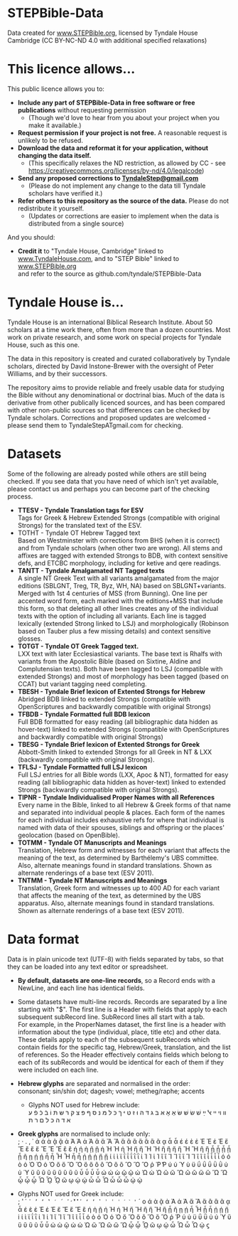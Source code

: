 # STEPBible-Data
Data created for www.STEPBible.org, licensed by Tyndale House Cambridge (CC BY-NC-ND 4.0 with additional specified relaxations)

# This licence allows...
This public licence allows you to: 
* **Include any part of STEPBible-Data in free software or free publications** without requesting permission  
  - (Though we'd love to hear from you about your project when you make it available.)  
* **Request permission if your project is not free.** A reasonable request is unlikely to be refused.   
* **Download the data and reformat it for your application, without changing the data itself.**  
  - (This specifically relaxes the ND restriction, as allowed by CC - see https://creativecommons.org/licenses/by-nd/4.0/legalcode)  
* **Send any proposed corrections to TyndaleStep@gmail.com**  
  - (Please do not implement any change to the data till Tyndale scholars have verified it.)   
* **Refer others to this repository as the source of the data.** Please do not redistribute it yourself.  
  - (Updates or corrections are easier to implement when the data is distributed from a single source)  
  
And you should:   
* **Credit it** to "Tyndale House, Cambridge" linked to www.TyndaleHouse.com, and to "STEP Bible" linked to www.STEPBible.org    
  and refer to the source as github.com/tyndale/STEPBible-Data

# Tyndale House is...  
Tyndale House is an international Biblical Research Institute. About 50 scholars at a time work there, often from more than a dozen countries. Most work on private research, and some work on special projects for Tyndale House, such as this one.   

The data in this repository is created and curated collaboratively by Tyndale scholars, directed by David Instone-Brewer with the oversight of Peter Williams, and by their successors.   

The repository aims to provide reliable and freely usable data for studying the Bible without any denominational or doctrinal bias. Much of the data is derivative from other publically licenced sources, and has been compared with other non-public sources so that differences can be checked by Tyndale scholars. Corrections and proposed updates are welcomed - please send them to TyndaleStepATgmail.com for checking.  

# Datasets  
Some of the following are already posted while others are still being checked. 
If you see data that you have need of which isn't yet available, please contact us and perhaps you can become part of the checking process.  

* **TTESV - Tyndale Translation tags for ESV**  
Tags for Greek & Hebrew Extended Strongs (compatible with original Strongs) for the translated text of the ESV. 
* TOTHT - Tyndale OT Hebrew Tagged text        
Based on Westminster with corrections from BHS (when it is correct) and from Tyndale scholars (when other two are wrong). All stems and affixes are tagged with extended Strongs to BDB, with context sensitive defs, and ETCBC morphology, including for ketive and qere readings.   
* **TANTT - Tyndale Amalgamated NT Tagged texts**     
A single NT Greek Text with all variants amalgamated from the major editions (SBLGNT, Treg, TR, Byz, WH, NA) based on SBLGNT+variants. Merged with 1st 4 centuries of MSS (from Bunning). One line per accented word form, each marked with the editions+MSS that include this form, so that deleting all other lines creates any of the individual texts with the option of including all variants. Each line is tagged lexically (extended Strong linked to LSJ) and morphologically (Robinson based on Tauber plus a few missing details) and context sensitive glosses.   
* **TOTGT - Tyndale OT Greek Tagged text.**   
LXX text with later Ecclesiastical variants. The base text is Rhalfs with variants from the Apostolic Bible (based on Sixtine, Aldine and Complutensian texts). Both have been tagged to LSJ (compatible with extended Strongs) and most of morphology has been tagged (based on CCAT) but variant tagging need completing.  
* **TBESH - Tyndale Brief lexicon of Extented Strongs for Hebrew**     
Abridged BDB linked to extended Strongs (compatible with OpenScriptures and backwardly compatible with original Strongs) 
* **TFBDB - Tyndale Formatted full BDB lexicon**   
Full BDB formatted for easy reading (all bibliographic data hidden as hover-text) linked to extended Strongs (compatible with OpenScriptures and backwardly compatible with original Strongs)  
* **TBESG - Tyndale Brief lexicon of Extented Strongs for Greek**  
Abbott-Smith linked to extended Strongs for all Greek in NT & LXX (backwardly compatible with original Strongs).
* **TFLSJ - Tyndale Formatted full LSJ lexicon**    
Full LSJ entries for all Bible words (LXX, Apoc & NT), formatted for easy reading (all bibliographic data hidden as hover-text) linked to extended Strongs (backwardly compatible with original Strongs).   
* **TIPNR - Tyndale Individualised Proper Names with all References**  
Every name in the Bible, linked to all Hebrew & Greek forms of that name and separated into individual people & places. Each form of the names for each individual includes exhaustive refs for where that individual is named with data of their spouses, siblings and offspring or the places' geolocation (based on OpenBible).  
* **TOTMM - Tyndale OT Manuscripts and Meanings**  
Translation, Hebrew form and witnesses for each variant that affects the meaning of the text, as determined by Barthélemy's UBS committee. Also, alternate meanings found in standard translations. Shown as alternate renderings of a base text (ESV 2011).  
* **TNTMM - Tyndale NT Manuscripts and Meanings**  
Translation, Greek form and witnesses up to 400 AD for each variant that affects the meaning of the text, as determined by the UBS apparatus. Also, alternate meanings found in standard translations. Shown as alternate renderings of a base text (ESV 2011).   

# Data format 
Data is in plain unicode text (UTF-8) with fields separated by tabs, so that they can be loaded into any text editor or spreadsheet.   
  
* **By default, datasets are one-line records**, so a Record ends with a NewLine, and each line has identical fields.  
  
* Some datasets have multi-line records. Records are separated by a line starting with "$". The first line is a Header with fields that apply to each subsequent subRecord line. SubRecord lines all start with a tab.   
For example, in the ProperNames dataset, the first line is a header with information about the type (individual, place, title etc) and other data. These details apply to each of the subsequent subRecords which contain fields for the specific tag, Hebrew/Greek, translation, and the list of references. So the Header effectively contains fields which belong to each of its subRecords and would be  identical for each of them if they were included on each line.   
  
* **Hebrew glyphs** are separated and normalised in the order:    
  consonant; sin/shin dot; dagesh; vowel; metheg/raphe; accents  
  - Glyphs NOT used for Hebrew include:  
  װ ױ ײ ﭏ ײַ שׁ שׂ שּׁ שּׂ אַ אָ אּ בּ גּ דּ הּ וּ זּ טּ יּ ךּ כּ לּ מּ נּ סּ ףּ פּ צּ קּ רּ שּ תּ וֹ בֿ כֿ פֿ ﬠ ﬡ ﬢ ﬣ ﬤ ﬥ ﬦ ﬧ ﬨ   
* **Greek glyphs** are normalised to include only:  
; · . , ᾽ ά ά ὰ ᾷ ᾷ ἀ Ἀ Ἀ ἁ Ἁ ἄ ἄ Ἄ Ἄ ἅ ἂ ἂ ἅ ἃ ἃ ᾶ ᾳ ἆ ἆ έ έ ὲ ἐ Ἐ Ἐ ἑ Ἑ ἔ Ἔ ἒ ἕ ἕ Ἒ Ἕ Ἕ ἓ ἓ ή ή ὴ ῇ ῇ ἠ Ἠ Ἠ ἡ Ἡ ἤ ἤ Ἤ Ἤ ἢ ἢ ἥ ἥ Ἢ Ἢ ἣ ἣ ᾖ ᾖ ᾗ ᾗ ᾗ ῆ ῃ ῄ ῄ ἦ ἦ Ἦ Ἦ ἧ ἧ ᾐ ᾐ ᾑ ᾔ ᾔ ί ί ὶ ϊ ΐ ΐ ΐ ῒ ῒ ἰ Ἰ Ἰ ἱ Ἱ ἴ ἴ Ἴ Ἴ ἵ ἵ Ἵ Ἵ ἳ ἳ ῖ ἶ ἶ ἷ ἷ ό ό ὸ ὀ Ὀ Ὀ ὁ Ὁ ὄ ὄ Ὄ Ὄ ὅ ὅ ὂ ὂ Ὅ ὃ ὃ Ὃ Ὃ Ὃ ῥ Ῥ ̔Ρ ύ ύ Ύ ὺ ϋ ΰ ΰ ΰ ῢ ῢ ὐ ὑ Ὑ ὔ ὔ ὒ ὒ ὕ ὕ ὓ ὓ ῦ ὖ ὖ ὗ ὗ ώ ώ ὼ ῷ ῷ ὠ Ὠ ὡ Ὡ ὤ ὤ Ὤ ὢ ὢ ὥ ὥ Ὥ Ὥ ᾦ ᾧ ᾧ Ὧ ᾯ ᾯ ῶ ῳ ῴ ῴ ὦ ὦ Ὦ ὧ ὧ ὧ ᾠ ᾠ   
* Glyphs NOT used for Greek include:  
; ' ᾿ ` ῾ ’ ‘ ‛ ′ ΄ ʹ̛̀́̓̒̓̔̕ ʹ ʻ ʼ ʽ ʾ ʿ ˈ ˊ ˋ ' ` ´ o ά ὰ ᾷ ἀ Ἀ ἁ Ἁ ἄ Ἄ ἅ ἂ ἃ ᾶ ᾳ ἆ έ ὲ ἐ Ἐ ἑ Ἑ ἔ Ἔ ἕ Ἕ ἓ ή ὴ ῇ ἠ Ἠ ἡ Ἡ ἤ Ἤ ἢ ἥ Ἢ ἣ ᾗ ῆ ῃ ῄ ἦ Ἦ ᾖ ἧ ᾐ ᾑ ᾔ i ί ὶ ϊ ΐ ῒ ἰ Ἰ ἱ Ἱ ἴ Ἴ ἵ Ἵ ἳ ῖ ἶ ἷ ό ὸ ὀ Ὀ ὁ Ὁ ὄ Ὄ ὅ ὂ Ὅ ὃ Ὃ ῥ Ῥ ύ ὺ ϋ ΰ ῢ ὐ ὑ Ὑ ὔ ὕ ὒ ὓ ῦ ὖ ὗ ώ ὼ ῷ ὠ ὡ Ὡ ὤ Ὤ ὢ ὥ Ὥ ᾦ ᾧ ᾯ ῶ ῳ ῴ ὦ Ὦ ὧ Ὧ ᾠ ϛ   
